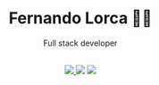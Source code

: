 <div align="center">
    <h1>Fernando Lorca 🐱‍💻</h1>
    <p>Full stack developer</p>
</div>
<br>
<div align="center">
    <a href="https://www.linkedin.com/in/fernando-lorca-pinto-8b459119b/" target="_blank">
        <img src="https://img.shields.io/badge/linkedin-0A66C2?style=for-the-badge&logo=linkedin&logoColor=white" />
    </a href="https://github.com/FernandoLorca?tab=repositories" target="_blank">
    <img src="https://img.shields.io/badge/repositories-181717?style=for-the-badge&logo=github&logoColor=white" />
    <img href="florcapinto@gmail.com" src="https://img.shields.io/badge/email-EA4335?style=for-the-badge&logo=gmail&logoColor=white" />
</div>
